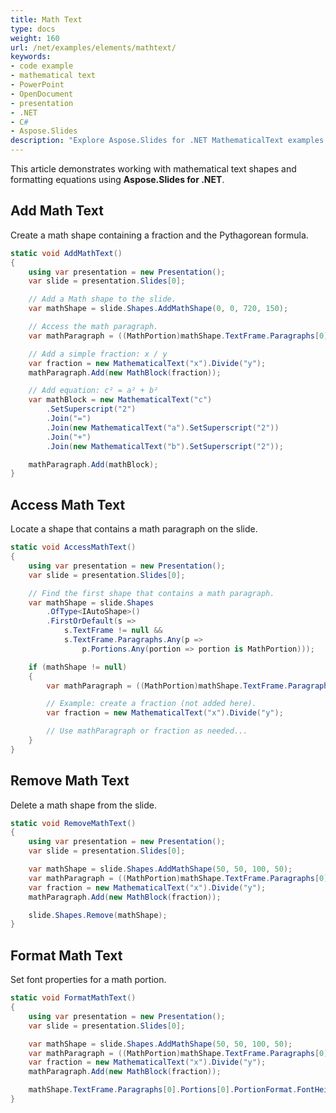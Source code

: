 ```yaml
---
title: Math Text
type: docs
weight: 160
url: /net/examples/elements/mathtext/
keywords:
- code example
- mathematical text
- PowerPoint
- OpenDocument
- presentation
- .NET
- C#
- Aspose.Slides
description: "Explore Aspose.Slides for .NET MathematicalText examples: create and format equations, fractions, matrices, and symbols with C# in PPT, PPTX, and ODP presentations."
---
```


This article demonstrates working with mathematical text shapes and formatting equations using **Aspose.Slides for .NET**.

## **Add Math Text**

Create a math shape containing a fraction and the Pythagorean formula.

```csharp
static void AddMathText()
{
    using var presentation = new Presentation();
    var slide = presentation.Slides[0];

    // Add a Math shape to the slide.
    var mathShape = slide.Shapes.AddMathShape(0, 0, 720, 150);

    // Access the math paragraph.
    var mathParagraph = ((MathPortion)mathShape.TextFrame.Paragraphs[0].Portions[0]).MathParagraph;

    // Add a simple fraction: x / y
    var fraction = new MathematicalText("x").Divide("y");
    mathParagraph.Add(new MathBlock(fraction));

    // Add equation: c² = a² + b²
    var mathBlock = new MathematicalText("c")
        .SetSuperscript("2")
        .Join("=")
        .Join(new MathematicalText("a").SetSuperscript("2"))
        .Join("+")
        .Join(new MathematicalText("b").SetSuperscript("2"));

    mathParagraph.Add(mathBlock);
}
```

## **Access Math Text**

Locate a shape that contains a math paragraph on the slide.

```csharp
static void AccessMathText()
{
    using var presentation = new Presentation();
    var slide = presentation.Slides[0];

    // Find the first shape that contains a math paragraph.
    var mathShape = slide.Shapes
        .OfType<IAutoShape>()
        .FirstOrDefault(s =>
            s.TextFrame != null &&
            s.TextFrame.Paragraphs.Any(p =>
                p.Portions.Any(portion => portion is MathPortion)));

    if (mathShape != null)
    {
        var mathParagraph = ((MathPortion)mathShape.TextFrame.Paragraphs[0].Portions[0]).MathParagraph;

        // Example: create a fraction (not added here).
        var fraction = new MathematicalText("x").Divide("y");

        // Use mathParagraph or fraction as needed...
    }
}
```

## **Remove Math Text**

Delete a math shape from the slide.

```csharp
static void RemoveMathText()
{
    using var presentation = new Presentation();
    var slide = presentation.Slides[0];

    var mathShape = slide.Shapes.AddMathShape(50, 50, 100, 50);
    var mathParagraph = ((MathPortion)mathShape.TextFrame.Paragraphs[0].Portions[0]).MathParagraph;
    var fraction = new MathematicalText("x").Divide("y");
    mathParagraph.Add(new MathBlock(fraction));

    slide.Shapes.Remove(mathShape);
}
```

## **Format Math Text**

Set font properties for a math portion.

```csharp
static void FormatMathText()
{
    using var presentation = new Presentation();
    var slide = presentation.Slides[0];

    var mathShape = slide.Shapes.AddMathShape(50, 50, 100, 50);
    var mathParagraph = ((MathPortion)mathShape.TextFrame.Paragraphs[0].Portions[0]).MathParagraph;
    var fraction = new MathematicalText("x").Divide("y");
    mathParagraph.Add(new MathBlock(fraction));

    mathShape.TextFrame.Paragraphs[0].Portions[0].PortionFormat.FontHeight = 20;
}
```
